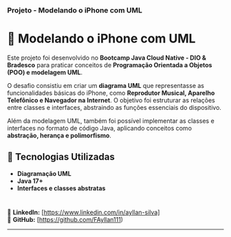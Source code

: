 ### **Projeto  - Modelando o iPhone com UML**  

# 📱 Modelando o iPhone com UML  

Este projeto foi desenvolvido no **Bootcamp Java Cloud Native - DIO & Bradesco** para praticar conceitos de **Programação Orientada a Objetos (POO) e modelagem UML**.  

O desafio consistiu em criar um **diagrama UML** que representasse as funcionalidades básicas do iPhone, como **Reprodutor Musical, Aparelho Telefônico e Navegador na Internet**. O objetivo foi estruturar as relações entre classes e interfaces, abstraindo as funções essenciais do dispositivo.  

Além da modelagem UML, também foi possível implementar as classes e interfaces no formato de código Java, aplicando conceitos como **abstração, herança e polimorfismo**.  

## 📌 Tecnologias Utilizadas  
- **Diagramação UML**  
- **Java 17+**  
- **Interfaces e classes abstratas**  
#
🔗 **LinkedIn:** [https://www.linkedin.com/in/ayllan-silva]  
🐙 **GitHub:** [https://github.com/FAyllan111)
 

---
